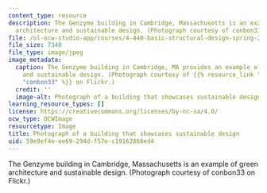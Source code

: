 ```yaml
---
content_type: resource
description: The Genzyme building in Cambridge, Massachusetts is an example of green
  architecture and sustainable design. (Photograph courtesy of conbon33 on Flickr.)
file: /ol-ocw-studio-app/courses/4-440-basic-structural-design-spring-2009/59e9ef4eee69294df57ec19162866ed4_4-440s09-th.jpg
file_size: 7340
file_type: image/jpeg
image_metadata:
  caption: The Genzyme building in Cambridge, MA provides an example of green architecture
    and sustainable design. (Photograph courtesy of {{% resource_link "faedc8d3-7a22-4d3f-8e6d-d5296e8e6e97"
    "conbon33" %}} on Flickr.)
  credit: ''
  image-alt: Photograph of a building that showcases sustainable design.
learning_resource_types: []
license: https://creativecommons.org/licenses/by-nc-sa/4.0/
ocw_type: OCWImage
resourcetype: Image
title: Photograph of a building that showcases sustainable design
uid: 59e9ef4e-ee69-294d-f57e-c19162866ed4
---
```

The Genzyme building in Cambridge, Massachusetts is an example of green architecture and sustainable design. (Photograph courtesy of conbon33 on Flickr.)